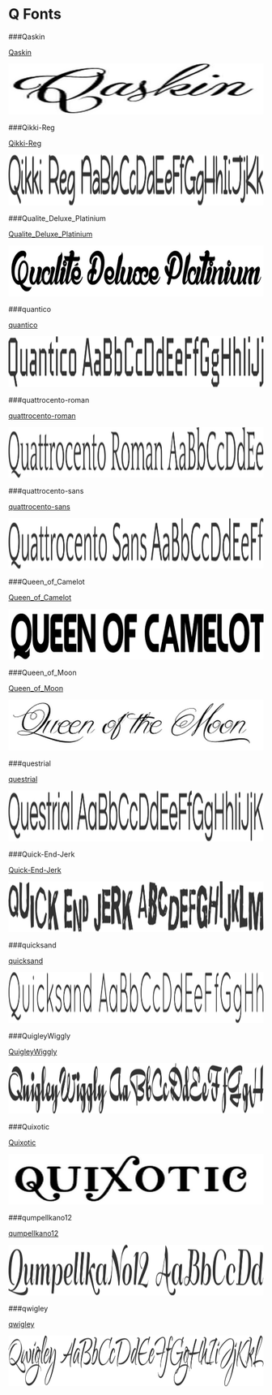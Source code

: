 # Q Fonts

###Qaskin

[Qaskin](../../Fonts/Q/qaskin)

<img src="Qaskin.png" width="710" height="100" />

###Qikki-Reg

[Qikki-Reg](../../Fonts/Q/Qikki-Reg)

<img src="Qikki-Reg.png" width="710" height="100" />

###Qualite_Deluxe_Platinium

[Qualite_Deluxe_Platinium](../../Fonts/Q/qualite_deluxe_platinium)

<img src="Qualite_Deluxe_Platinium.png" width="710" height="100" />

###quantico

[quantico](../../Fonts/Q/quantico)

<img src="quantico.png" width="710" height="100" />

###quattrocento-roman

[quattrocento-roman](../../Fonts/Q/quattrocento-roman)

<img src="quattrocento-roman.png" width="710" height="100" />

###quattrocento-sans

[quattrocento-sans](../../Fonts/Q/quattrocento-sans)

<img src="quattrocento-sans.png" width="710" height="100" />

###Queen_of_Camelot

[Queen_of_Camelot](../../Fonts/Q/queen_of_camelot)

<img src="Queen_of_Camelot.png" width="710" height="100" />

###Queen_of_Moon

[Queen_of_Moon](../../Fonts/Q/queen_of_moon)

<img src="Queen_of_the_Moon.png" width="710" height="100" />

###questrial

[questrial](../../Fonts/Q/questrial)

<img src="questrial.png" width="710" height="100" />

###Quick-End-Jerk

[Quick-End-Jerk](../../Fonts/Q/Quick-End-Jerk)

<img src="Quick-End-Jerk.png" width="710" height="100" />

###quicksand

[quicksand](../../Fonts/Q/quicksand)

<img src="quicksand.png" width="710" height="100" />

###QuigleyWiggly

[QuigleyWiggly](../../Fonts/Q/QuigleyWiggly)

<img src="QuigleyWiggly.png" width="710" height="100" />

###Quixotic

[Quixotic](../../Fonts/Q/quixotic)

<img src="Quixotic.png" width="710" height="100" />

###qumpellkano12

[qumpellkano12](../../Fonts/Q/qumpellkano12)

<img src="qumpellkano12.png" width="710" height="100" />

###qwigley

[qwigley](../../Fonts/Q/qwigley)

<img src="qwigley.png" width="710" height="100" />
